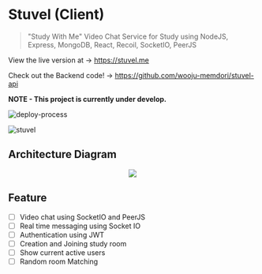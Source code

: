 # Stuvel (Client)

> "Study With Me" Video Chat Service for Study using NodeJS, Express, MongoDB, React, Recoil, SocketIO, PeerJS

View the live version at -> https://stuvel.me

Check out the Backend code! -> https://github.com/wooju-memdori/stuvel-api

**NOTE - This project is currently under develop.**

![deploy-process](https://user-images.githubusercontent.com/50407047/134225814-097f5c43-c6b3-46d3-b95b-10fa6314161e.png)

![stuvel](https://user-images.githubusercontent.com/50407047/128682790-6f71fb03-0208-42bc-a408-acce99ad325f.png)

## Architecture Diagram
<p align="center"><image src="https://user-images.githubusercontent.com/50407047/130344458-ca4f1edf-48c4-4b58-aa87-53df593654ec.png"/></p>

## Feature
- [ ] Video chat using SocketIO and PeerJS 
- [ ] Real time messaging using Socket IO
- [ ] Authentication using JWT
- [ ] Creation and Joining study room
- [ ] Show current active users
- [ ] Random room Matching

